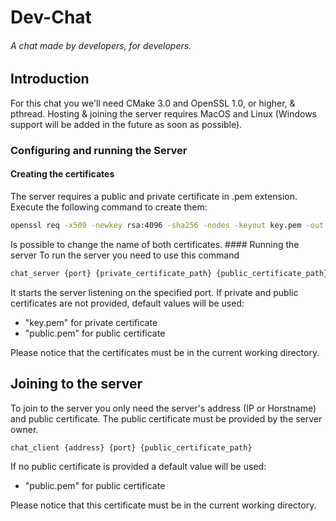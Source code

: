 # Dev-Chat
###### A chat made by developers, for developers.



## Introduction

For this chat you we'll need CMake 3.0 and OpenSSL 1.0, or higher, & pthread.
Hosting & joining the server requires MacOS and Linux (Windows support will be added in the future as soon as possible).

### Configuring and running the Server
#### Creating the certificates
The server requires a public and private certificate in .pem extension.
Execute the following command to create them:
```bash
openssl req -x509 -newkey rsa:4096 -sha256 -nodes -keyout key.pem -out public.pem -days 365
```
Is possible to change the name of both certificates.
#### Running the server
To run the server you need to use this command
```bash
chat_server {port} {private_certificate_path} {public_certificate_path}
```
It starts the server listening on the specified port. If private and public certificates are not provided, default values will be used:

 - "key.pem" for private certificate
 - "public.pem" for public certificate


 Please notice that the certificates must be in the current working directory.


## Joining to the server
To join to the server you only need the server's address (IP or Horstname) and public certificate. The public certificate must be provided by the server owner.

```bash
chat_client {address} {port} {public_certificate_path}
```

If no public certificate is provided a default value will be used:
 - "public.pem" for public certificate

Please notice that this certificate must be in the current working directory.

